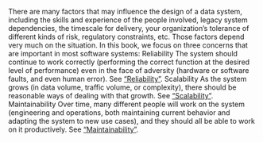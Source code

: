 
There are many factors that may influence the design of a data system, including the skills and
experience of the people involved, legacy system dependencies, the timescale for delivery, your
organization’s tolerance of different kinds of risk, regulatory constraints, etc. Those factors
depend very much on the situation. In this book, we focus on three concerns that are important in most software systems: Reliability 
The system should continue to work correctly (performing the correct function at the desired
level of performance) even in the face of adversity (hardware or software faults, and even human
error). See [“Reliability”](#sec_introduction_reliability). Scalability As the system grows (in data volume, traffic volume, or complexity), there should be reasonable
ways of dealing with that growth. See [“Scalability”](#sec_introduction_scalability). Maintainability Over time, many different people will work on the system (engineering and operations, both
maintaining current behavior and adapting the system to new use cases), and they should all be
able to work on it productively. See [“Maintainability”](#sec_introduction_maintainability).